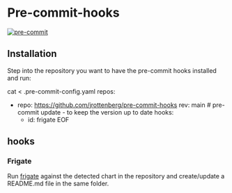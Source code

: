 # Pre-commit-hooks

[![pre-commit](https://img.shields.io/badge/pre--commit-enabled-brightgreen?logo=pre-commit&logoColor=white)](https://github.com/pre-commit/pre-commit)

## Installation


Step into the repository you want to have the pre-commit hooks installed and run:

cat <<EOF > .pre-commit-config.yaml
repos:
- repo: https://github.com/jrottenberg/pre-commit-hooks
  rev: main #  pre-commit update  - to keep the version up to date
  hooks:
    - id: frigate
EOF


## hooks


### Frigate



Run [frigate](https://github.com/rapidsai/frigate) against the detected chart in the repository and create/update
a README.md file in the same folder.
